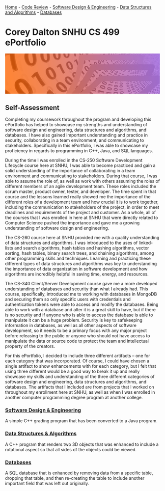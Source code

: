 [Home](README.md) - [Code Review](CodeReview.md) - [Software Design & Engineering](SoftwareDesign&Engineering.md) - [Data Structures and Algorithms](Algorithms&DataStructures.md) - [Databases](Databases.md)

# Corey Dalton SNHU CS 499 ePortfolio
<center><img src="banner_eportfolio.jpg"></center>

## Self-Assessment

Completing my coursework throughout the program and developing this ePortfolio has helped to showcase my strengths and understanding of software design and engineering, data structures and algorithms, and databases. I have also gained important understanding and practice in security, collaborating in a team environment, and communicating to stakeholders. Specifically in this ePortfolio, I was able to showcase my proficiency in regards to programming in C++, Java, and SQL languages. 

During the time I was enrolled in the CS-250 Software Development Lifecycle course here at SNHU, I was able to become practiced and gain a solid understanding of the importance of collaborating in a team environment and communicating to stakeholders. During that course, I was able to assume the role of, as well as work with others assuming the roles of different members of an agile development team. These roles included the scrum master, product owner, tester, and developer. The time spent in that course and the lessons learned really showed me the importance of the different roles of a development team and how crucial it is to work together, including the communication to stakeholders of the project, in order to meet deadlines and requirements of the project and customer. As a whole, all of the courses that I was enrolled in here at SNHU that were directly related to Computer Science pushed the importance and gave me a growing understanding of software design and engineering.

The CS-260 course here at SNHU provided me with a quality understanding of data structures and algorithms. I was introduced to the uses of linked-lists and search algorithms, hash tables and hashing algorithms, vector sorting, hash tables, binary search trees, and chaining algorithms, among other programming skills and techniques. Learning and practicing these different types of data structures and algorithms was key to understanding the importance of data organization in software development and how algorithms are incredibly helpful in saving time, energy, and resources. 

The CS-340 Client/Server Development course gave me a more developed understanding of databases and security than what I already had. This course, specifically, introduced me to working with databases in MongoDB and securing them so only specific users with credentials and authentication tokens were able to access and modify the databases. Being able to work with a database and alter it is a great skill to have, but if there is no security and if anyone who is able to access the database is able to manipulate it can be a huge problem. Security is key to safekeeping information in databases, as well as all other aspects of software development, so it needs to be a primary focus with any major project before releasing to the public or anyone who should not have access to manipulate the data or source code to protect the team and intellectual property of the creators. 

For this ePortfolio, I decided to include three different artifacts – one for each category that was incorporated. Of course, I could have chosen a single artifact to show enhancements with for each category, but I felt that using three different would be a good way to break it up and really showcase my skills and understanding of the three different categories of software design and engineering, data structures and algorithms, and databases. The artifacts that I included are from projects that I worked on throughout my enrollment here at SNHU, as well as when I was enrolled in another computer programming degree program at another college. 

### [Software Design & Engineering](SoftwareDesign&Engineering.md)
A simple C++ grading program that has been converted to a Java program.

### [Data Structures & Algorithms](Algorithms&DataStructure.md)
A C++ program that renders two 3D objects that was enhanced to include a rotational aspect so that all sides of the objects could be viewed.

### [Databases](Databases.md)
A SQL database that is enhanced by removing data from a specific table, dropping that table, and then re-creating the table to include another important field that was left out originally.
